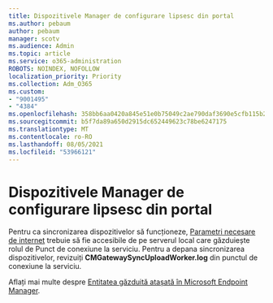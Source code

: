 ```yaml
---
title: Dispozitivele Manager de configurare lipsesc din portal
ms.author: pebaum
author: pebaum
manager: scotv
ms.audience: Admin
ms.topic: article
ms.service: o365-administration
ROBOTS: NOINDEX, NOFOLLOW
localization_priority: Priority
ms.collection: Adm_O365
ms.custom:
- "9001495"
- "4384"
ms.openlocfilehash: 358bb6aa0420a845e51e0b75049c2ae790daf3690e5cfb115b234d82a29e93a7
ms.sourcegitcommit: b5f7da89a650d2915dc652449623c78be6247175
ms.translationtype: MT
ms.contentlocale: ro-RO
ms.lasthandoff: 08/05/2021
ms.locfileid: "53966121"
---
```

# <a name="configuration-manager-devices-missing-in-the-portal"></a>Dispozitivele Manager de configurare lipsesc din portal

Pentru ca sincronizarea dispozitivelor să funcționeze, [Parametri necesare de internet](https://docs.microsoft.com/configmgr/tenant-attach/device-sync-actions#internet-endpoints) trebuie să fie accesibile de pe serverul local care găzduiește rolul de Punct de conexiune la serviciu. Pentru a depana sincronizarea dispozitivelor, revizuiți **CMGatewaySyncUploadWorker.log** din punctul de conexiune la serviciu.

Aflați mai multe despre [Entitatea găzduită atașată în Microsoft Endpoint Manager](https://docs.microsoft.com/configmgr/tenant-attach/).
